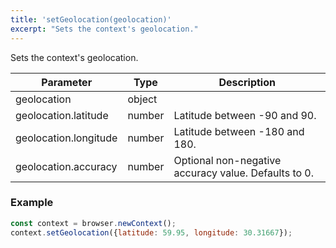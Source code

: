 ```yaml
---
title: 'setGeolocation(geolocation)'
excerpt: "Sets the context's geolocation."
---
```


Sets the context's geolocation.

| Parameter             | Type   | Description                                          |
| --------------------- | ------ | ---------------------------------------------------- |
| geolocation           | object |                                                      |
| geolocation.latitude  | number | Latitude between -90 and 90.                         |
| geolocation.longitude | number | Latitude between -180 and 180.                       |
| geolocation.accuracy  | number | Optional non-negative accuracy value. Defaults to 0. |


### Example

<CodeGroup labels={[]}>

<!-- eslint-skip -->

```javascript
const context = browser.newContext();
context.setGeolocation({latitude: 59.95, longitude: 30.31667});
```

</CodeGroup>
